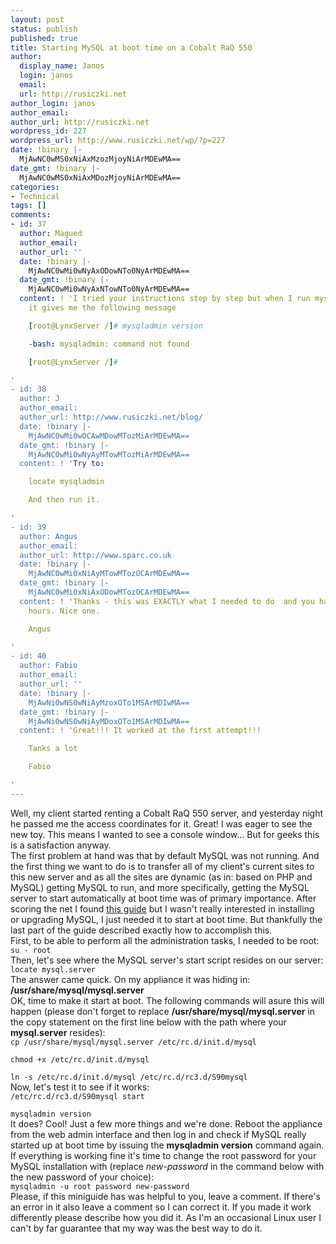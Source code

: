 ```yaml
---
layout: post
status: publish
published: true
title: Starting MySQL at boot time on a Cobalt RaQ 550
author:
  display_name: Janos
  login: janos
  email: 
  url: http://rusiczki.net
author_login: janos
author_email: 
author_url: http://rusiczki.net
wordpress_id: 227
wordpress_url: http://www.rusiczki.net/wp/?p=227
date: !binary |-
  MjAwNC0wMS0xNiAxMzozMjoyNiArMDEwMA==
date_gmt: !binary |-
  MjAwNC0wMS0xNiAxMDozMjoyNiArMDEwMA==
categories:
- Technical
tags: []
comments:
- id: 37
  author: Magued
  author_email: 
  author_url: ''
  date: !binary |-
    MjAwNC0wMi0wNyAxODowNTo0NyArMDEwMA==
  date_gmt: !binary |-
    MjAwNC0wMi0wNyAxNTowNTo0NyArMDEwMA==
  content: ! 'I tried your instructions step by step but when I run mysqladmin version
    it gives me the following message

    [root@LynxServer /]# mysqladmin version

    -bash: mysqladmin: command not found

    [root@LynxServer /]#

'
- id: 38
  author: J
  author_email: 
  author_url: http://www.rusiczki.net/blog/
  date: !binary |-
    MjAwNC0wMi0wOCAwMDowMTozMiArMDEwMA==
  date_gmt: !binary |-
    MjAwNC0wMi0wNyAyMTowMTozMiArMDEwMA==
  content: ! 'Try to:

    locate mysqladmin

    And then run it.

'
- id: 39
  author: Angus
  author_email: 
  author_url: http://www.sparc.co.uk
  date: !binary |-
    MjAwNC0wMi0xNiAyMTowMTozOCArMDEwMA==
  date_gmt: !binary |-
    MjAwNC0wMi0xNiAxODowMTozOCArMDEwMA==
  content: ! 'Thanks - this was EXACTLY what I needed to do  and you have saved me
    hours. Nice one.

    Angus

'
- id: 40
  author: Fabio
  author_email: 
  author_url: ''
  date: !binary |-
    MjAwNi0wNS0wNiAyMzoxOTo1MSArMDIwMA==
  date_gmt: !binary |-
    MjAwNi0wNS0wNiAyMDoxOTo1MSArMDIwMA==
  content: ! 'Great!!! It worked at the first attempt!!!

    Tanks a lot

    Fabio

'
---
```

<p>Well, my client started renting a Cobalt RaQ 550 server, and yesterday night he passed me the access coordinates for it. Great! I was eager to see the new toy. This means I wanted to see a console window... But for geeks this is a satisfaction anyway.<br />
The first problem at hand was that by default MySQL was not running. And the first thing we want to do is to transfer all of my client's current sites to this new server and as all the sites are dynamic (as in: based on PHP and MySQL) getting MySQL to run, and more specifically, getting the MySQL server to start automatically at boot time was of primary importance. After scoring the net I found <a href="http://www.brtnet.org/linux/raq2mysql.htm" title="Installing MySQL on Sun Cobalt MIPS-powered servers (RaQ 1 and 2, Qube 2)">this guide</a> but I wasn't really interested in installing or upgrading MySQL, I just needed it to start at boot time. But thankfully the last part of the guide described exactly how to accomplish this.<br />
First, to be able to perform all the administration tasks, I needed to be root:<br />
<code>su - root</code><br />
Then, let's see where the MySQL server's start script resides on our server:<br />
<code>locate mysql.server</code><br />
The answer came quick. On my appliance it was hiding in: <b>/usr/share/mysql/mysql.server</b><br />
OK, time to make it start at boot. The following commands will asure this will happen (please don't forget to replace <b>/usr/share/mysql/mysql.server</b> in the copy statement on the first line below with the path where your <b>mysql.server</b> resides):<br />
<code>cp /usr/share/mysql/mysql.server /etc/rc.d/init.d/mysql<br />
chmod +x /etc/rc.d/init.d/mysql<br />
ln -s /etc/rc.d/init.d/mysql /etc/rc.d/rc3.d/S90mysql</code><br />
Now, let's test it to see if it works:<br />
<code>/etc/rc.d/rc3.d/S90mysql start<br />
mysqladmin version</code><br />
It does? Cool! Just a few more things and we're done. Reboot the appliance from the web admin interface and then log in and check if MySQL really started up at boot time by issuing the <b>mysqladmin version</b> command again. If everything is working fine it's time to change the root password for your MySQL installation with (replace <i>new-password</i> in the command below with the new password of your choice):<br />
<code>mysqladmin -u root password new-password</code><br />
Please, if this miniguide has was helpful to you, leave a comment. If there's an error in it also leave a comment so I can correct it. If you made it work differently please describe how you did it. As I'm an occasional Linux user I can't by far guarantee that my way was the best way to do it.</p>
